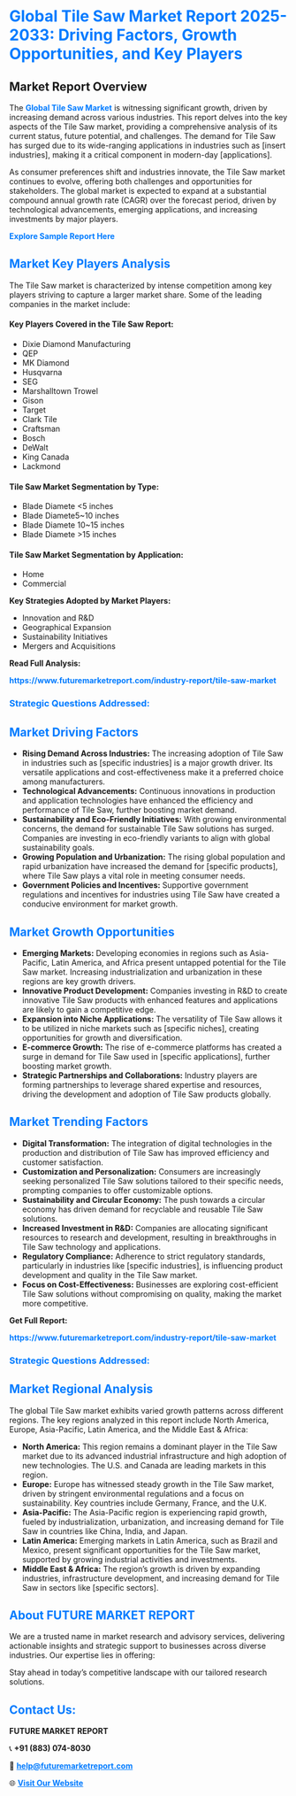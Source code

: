 <h1 style="color: #007BFF;">Global Tile Saw Market Report 2025-2033: Driving Factors, Growth Opportunities, and Key Players</h1>

<section id="overview">
<h2>Market Report Overview</h2>
<p>The <a href="https://www.futuremarketreport.com/industry-report/tile-saw-market" style="color: #007BFF; text-decoration: none;"><strong>Global Tile Saw Market</strong></a> is witnessing significant growth, driven by increasing demand across various industries. This report delves into the key aspects of the Tile Saw market, providing a comprehensive analysis of its current status, future potential, and challenges. The demand for Tile Saw has surged due to its wide-ranging applications in industries such as [insert industries], making it a critical component in modern-day [applications].</p>
<p>As consumer preferences shift and industries innovate, the Tile Saw market continues to evolve, offering both challenges and opportunities for stakeholders. The global market is expected to expand at a substantial compound annual growth rate (CAGR) over the forecast period, driven by technological advancements, emerging applications, and increasing investments by major players.</p>
</section>

<section id="overview">
<p><a href="https://www.futuremarketreport.com/request-sample/reportId=109652" style="color: #007BFF; text-decoration: none;"><strong>Explore Sample Report Here</strong></a></p>
</section>

<section id="key-players">
<h2 style="color: #007BFF;">Market Key Players Analysis</h2>
<p>The Tile Saw market is characterized by intense competition among key players striving to capture a larger market share. Some of the leading companies in the market include:</p>
<h4>Key Players Covered in the Tile Saw Report:</h4>
<ul><li>Dixie Diamond Manufacturing</li><li>QEP</li><li>MK Diamond</li><li>Husqvarna</li><li>SEG</li><li>Marshalltown Trowel</li><li>Gison</li><li>Target</li><li>Clark Tile</li><li>Craftsman</li><li>Bosch</li><li>DeWalt</li><li>King Canada</li><li>Lackmond</li></ul>
<h4>Tile Saw Market Segmentation by Type:</h4>
<ul><li>Blade Diamete &lt;5 inches</li><li>Blade Diamete5~10 inches</li><li>Blade Diamete 10~15 inches</li><li>Blade Diamete &gt;15 inches</li></ul>

<h4>Tile Saw Market Segmentation by Application:</h4>
<ul><li>Home</li><li>Commercial</li></ul>
<p><strong>Key Strategies Adopted by Market Players:</strong></p>
<ul>
<li>Innovation and R&D</li>
<li>Geographical Expansion</li>
<li>Sustainability Initiatives</li>
<li>Mergers and Acquisitions</li>
</ul>
</section>

<section>
<p><strong>Read Full Analysis: </strong></p><a href="https://www.futuremarketreport.com/industry-report/tile-saw-market" style="color: #007BFF; text-decoration: none;"><strong>https://www.futuremarketreport.com/industry-report/tile-saw-market</strong></a>
<h3 style="color: #007BFF;">Strategic Questions Addressed:</h3>
</section>

<section id="driving-factors">
<h2 style="color: #007BFF;">Market Driving Factors</h2>
<ul>
<li><strong>Rising Demand Across Industries:</strong> The increasing adoption of Tile Saw in industries such as [specific industries] is a major growth driver. Its versatile applications and cost-effectiveness make it a preferred choice among manufacturers.</li>
<li><strong>Technological Advancements:</strong> Continuous innovations in production and application technologies have enhanced the efficiency and performance of Tile Saw, further boosting market demand.</li>
<li><strong>Sustainability and Eco-Friendly Initiatives:</strong> With growing environmental concerns, the demand for sustainable Tile Saw solutions has surged. Companies are investing in eco-friendly variants to align with global sustainability goals.</li>
<li><strong>Growing Population and Urbanization:</strong> The rising global population and rapid urbanization have increased the demand for [specific products], where Tile Saw plays a vital role in meeting consumer needs.</li>
<li><strong>Government Policies and Incentives:</strong> Supportive government regulations and incentives for industries using Tile Saw have created a conducive environment for market growth.</li>
</ul>
</section>

<section id="growth-opportunities">
<h2 style="color: #007BFF;">Market Growth Opportunities</h2>
<ul>
<li><strong>Emerging Markets:</strong> Developing economies in regions such as Asia-Pacific, Latin America, and Africa present untapped potential for the Tile Saw market. Increasing industrialization and urbanization in these regions are key growth drivers.</li>
<li><strong>Innovative Product Development:</strong> Companies investing in R&D to create innovative Tile Saw products with enhanced features and applications are likely to gain a competitive edge.</li>
<li><strong>Expansion into Niche Applications:</strong> The versatility of Tile Saw allows it to be utilized in niche markets such as [specific niches], creating opportunities for growth and diversification.</li>
<li><strong>E-commerce Growth:</strong> The rise of e-commerce platforms has created a surge in demand for Tile Saw used in [specific applications], further boosting market growth.</li>
<li><strong>Strategic Partnerships and Collaborations:</strong> Industry players are forming partnerships to leverage shared expertise and resources, driving the development and adoption of Tile Saw products globally.</li>
</ul>
</section>

<section id="trending-factors">
<h2 style="color: #007BFF;">Market Trending Factors</h2>
<ul>
<li><strong>Digital Transformation:</strong> The integration of digital technologies in the production and distribution of Tile Saw has improved efficiency and customer satisfaction.</li>
<li><strong>Customization and Personalization:</strong> Consumers are increasingly seeking personalized Tile Saw solutions tailored to their specific needs, prompting companies to offer customizable options.</li>
<li><strong>Sustainability and Circular Economy:</strong> The push towards a circular economy has driven demand for recyclable and reusable Tile Saw solutions.</li>
<li><strong>Increased Investment in R&D:</strong> Companies are allocating significant resources to research and development, resulting in breakthroughs in Tile Saw technology and applications.</li>
<li><strong>Regulatory Compliance:</strong> Adherence to strict regulatory standards, particularly in industries like [specific industries], is influencing product development and quality in the Tile Saw market.</li>
<li><strong>Focus on Cost-Effectiveness:</strong> Businesses are exploring cost-efficient Tile Saw solutions without compromising on quality, making the market more competitive.</li>
</ul>
</section>

<section>
<p><strong>Get Full Report: </strong></p><a href="https://www.futuremarketreport.com/industry-report/tile-saw-market" style="color: #007BFF; text-decoration: none;"><strong>https://www.futuremarketreport.com/industry-report/tile-saw-market</strong></a>
<h3 style="color: #007BFF;">Strategic Questions Addressed:</h3>
</section>


<section id="regional-analysis">
<h2 style="color: #007BFF;">Market Regional Analysis</h2>
<p>The global Tile Saw market exhibits varied growth patterns across different regions. The key regions analyzed in this report include North America, Europe, Asia-Pacific, Latin America, and the Middle East & Africa:</p>
<ul>
<li><strong>North America:</strong> This region remains a dominant player in the Tile Saw market due to its advanced industrial infrastructure and high adoption of new technologies. The U.S. and Canada are leading markets in this region.</li>
<li><strong>Europe:</strong> Europe has witnessed steady growth in the Tile Saw market, driven by stringent environmental regulations and a focus on sustainability. Key countries include Germany, France, and the U.K.</li>
<li><strong>Asia-Pacific:</strong> The Asia-Pacific region is experiencing rapid growth, fueled by industrialization, urbanization, and increasing demand for Tile Saw in countries like China, India, and Japan.</li>
<li><strong>Latin America:</strong> Emerging markets in Latin America, such as Brazil and Mexico, present significant opportunities for the Tile Saw market, supported by growing industrial activities and investments.</li>
<li><strong>Middle East & Africa:</strong> The region’s growth is driven by expanding industries, infrastructure development, and increasing demand for Tile Saw in sectors like [specific sectors].</li>
</ul>
</section>

<footer>
<h2 style="color: #007BFF;">About FUTURE MARKET REPORT</h2>
<p>We are a trusted name in market research and advisory services, delivering actionable insights and strategic support to businesses across diverse industries. Our expertise lies in offering:</p>

<p>Stay ahead in today’s competitive landscape with our tailored research solutions.</p>

<h2 style="color: #007BFF;">Contact Us:</h2>
<p><strong>FUTURE MARKET REPORT</strong></p>
<p>📞 <strong>+91 (883) 074-8030</strong></p>
<p>📧 <strong><a href="mailto:help@futuremarketreport.com" style="color: #007BFF;">help@futuremarketreport.com</a></strong></p>
<p>🌐 <strong><a href="https://www.futuremarketreport.com/" style="color: #007BFF;">Visit Our Website</a></strong></p>
</footer>